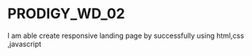 # PRODIGY_WD_02
I am able create responsive landing page by successfully  using  html,css ,javascript 
